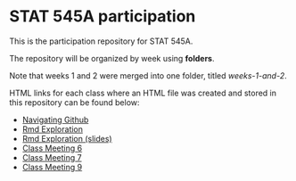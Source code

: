 # STAT 545A participation

This is the participation repository for STAT 545A.

The repository will be organized by week using __folders__. 

Note that weeks 1 and 2 were merged into one folder, titled _weeks-1-and-2_.

HTML links for each class where an HTML file was created and stored in this repository can be found below:
* [Navigating Github](https://kgwkyle.github.io/STAT545-participation/weeks-1-and-2/navigating_github.html)
* [Rmd Exploration](https://kgwkyle.github.io/STAT545-participation/weeks-1-and-2/rmd_exploration.html)
* [Rmd Exploration (slides)](https://kgwkyle.github.io/STAT545-participation/weeks-1-and-2/rmd_exploration-slides.html)
* [Class Meeting 6](https://kgwkyle.github.io/STAT545-participation/week-3/cm006-exercise.html)
* [Class Meeting 7](https://kgwkyle.github.io/STAT545-participation/week-4/cm007-exercise.html)
* [Class Meeting 9](https://kgwkyle.github.io/STAT545-participation/week-5/cm009-exercise.nb.html)
